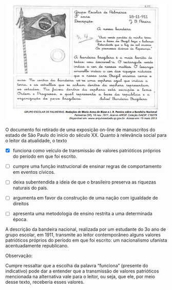 

![](b915dc08-b9e5-cc0a-614a-ce214a2699e8.png)

O documento foi retirado de uma exposição on-line de manuscritos do estado de São Paulo do início do século XX. Quanto à relevância social para o leitor da atualidade, o texto



- [x] funciona como veículo de transmissão de valores patrióticos próprios do período em que foi escrito.
- [ ] cumpre uma função instrucional de ensinar regras de comportamento em eventos cívicos.
- [ ] deixa subentendida a ideia de que o brasileiro preserva as riquezas naturais do país.
- [ ] argumenta em favor da construção de uma nação com igualdade de direitos
- [ ] apresenta uma metodologia de ensino restrita a uma determinada época.


A descrição da bandeira nacional, realizada por um estudante do 3o ano de grupo escolar, em 1911, transmite ao leitor contemporâneo alguns valores patrióticos próprios do período em que foi escrito: um nacionalismo ufanista acentuadamente republicano.

Observação:

Cumpre ressaltar que a escolha da palavra “funciona” (presente do indicativo) pode dar a entender que a transmissão de valores patrióticos mencionada na alternativa vale para o leitor, ou seja, que ele, por meio desse texto, receberia esses valores.
